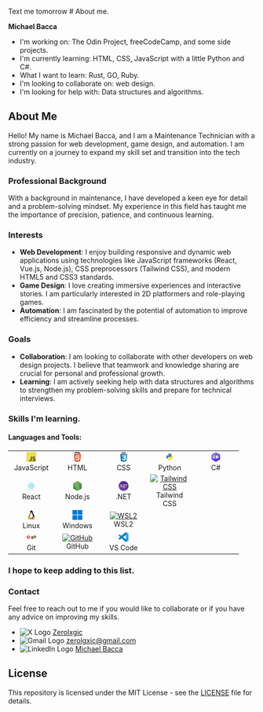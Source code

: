 Text me tomorrow # About me. 

**Michael Bacca**

-  I'm working on: The Odin Project, freeCodeCamp, and some side projects.
-  I'm currently learning: HTML, CSS, JavaScript with a little Python and C#.
-  What I want to learn: Rust, GO, Ruby. 
-  I'm looking to collaborate on: web design.
-  I'm looking for help with: Data structures and algorithms.

## About Me

Hello! My name is Michael Bacca, and I am a Maintenance Technician with a strong passion for web development, game design, and automation. I am currently on a journey to expand my skill set and transition into the tech industry.

### Professional Background

With a background in maintenance, I have developed a keen eye for detail and a problem-solving mindset. My experience in this field has taught me the importance of precision, patience, and continuous learning.

### Interests

- **Web Development**: I enjoy building responsive and dynamic web applications using technologies like JavaScript frameworks (React, Vue.js, Node.js), CSS preprocessors (Tailwind CSS), and modern HTML5 and CSS3 standards.
- **Game Design**: I love creating immersive experiences and interactive stories. I am particularly interested in 2D platformers and role-playing games.
- **Automation**: I am fascinated by the potential of automation to improve efficiency and streamline processes.

### Goals

- **Collaboration**: I am looking to collaborate with other developers on web design projects. I believe that teamwork and knowledge sharing are crucial for personal and professional growth.
- **Learning**: I am actively seeking help with data structures and algorithms to strengthen my problem-solving skills and prepare for technical interviews.

### Skills I'm learning.

#### Languages and Tools:

<table style="border-collapse: collapse;">
  <tr>
    <!-- Programming Languages -->
    <td align="center" width="80" style="border: none;">
      <a href="https://developer.mozilla.org/en-US/docs/Web/JavaScript">
        <img src="https://raw.githubusercontent.com/github/explore/master/topics/javascript/javascript.png" width="20" height="20" alt="JavaScript" />
      </a>
      <br>JavaScript
    </td>
    <td align="center" width="80" style="border: none;">
      <a href="https://developer.mozilla.org/en-US/docs/Web/HTML">
        <img src="https://raw.githubusercontent.com/github/explore/master/topics/html/html.png" width="20" height="20" alt="HTML" />
      </a>
      <br>HTML
    </td>
    <td align="center" width="80" style="border: none;">
      <a href="https://developer.mozilla.org/en-US/docs/Web/CSS">
        <img src="https://raw.githubusercontent.com/github/explore/master/topics/css/css.png" width="20" height="20" alt="CSS" />
      </a>
      <br>CSS
    </td>
    <td align="center" width="80" style="border: none;">
      <a href="https://www.python.org/">
        <img src="https://raw.githubusercontent.com/github/explore/master/topics/python/python.png" width="20" height="20" alt="Python" />
      </a>
      <br>Python
    </td>
    <td align="center" width="80" style="border: none;">
      <a href="https://docs.microsoft.com/en-us/dotnet/csharp/">
        <img src="https://raw.githubusercontent.com/github/explore/master/topics/csharp/csharp.png" width="20" height="20" alt="C#" />
      </a>
      <br>C#
    </td>
  </tr>
  <tr>
    <!-- Frameworks -->
    <td align="center" width="80" style="border: none;">
      <a href="https://reactjs.org/">
        <img src="https://raw.githubusercontent.com/github/explore/master/topics/react/react.png" width="20" height="20" alt="React" />
      </a>
      <br>React
    </td>
    <td align="center" width="80" style="border: none;">
      <a href="https://nodejs.org/">
        <img src="https://raw.githubusercontent.com/github/explore/master/topics/nodejs/nodejs.png" width="20" height="20" alt="Node.js" />
      </a>
      <br>Node.js
    </td>
    <td align="center" width="80" style="border: none;">
      <a href="https://dotnet.microsoft.com/">
        <img src="https://raw.githubusercontent.com/github/explore/master/topics/dotnet/dotnet.png" width="20" height="20" alt=".NET" />
      </a>
      <br>.NET
    </td>
    <td align="center" width="80" style="border: none;">
      <a href="https://tailwindcss.com/">
        <img src="https://img.icons8.com/?size=100&id=4PiNHtUJVbLs&format=png&color=000000" width="20" height="20" alt="Tailwind CSS" />
      </a>
      <br>Tailwind CSS
    </td>
    <td align="center" width="80" style="border: none;"></td>
  </tr>
  <tr>
    <!-- Operating Systems -->
    <td align="center" width="80" style="border: none;">
      <a href="https://www.linux.org/">
        <img src="https://raw.githubusercontent.com/github/explore/master/topics/linux/linux.png" width="20" height="20" alt="Linux" />
      </a>
      <br>Linux
    </td>
    <td align="center" width="80" style="border: none;">
      <a href="https://www.microsoft.com/en-us/windows">
        <img src="https://raw.githubusercontent.com/github/explore/master/topics/windows/windows.png" width="20" height="20" alt="Windows" />
      </a>
      <br>Windows
    </td>
    <td align="center" width="80" style="border: none;">
      <a href="https://docs.microsoft.com/en-us/windows/wsl/">
        <img src="https://img.icons8.com/?size=100&id=19292&format=png&color=000000" width="20" height="20" alt="WSL2" />
      </a>
      <br>WSL2
    </td>
    <td align="center" width="80" style="border: none;"></td>
    <td align="center" width="80" style="border: none;"></td>
  </tr>
  <tr>
    <!-- Other Tools -->
    <td align="center" width="80" style="border: none;">
      <a href="https://git-scm.com/">
        <img src="https://raw.githubusercontent.com/github/explore/master/topics/git/git.png" width="20" height="20" alt="Git" />
      </a>
      <br>Git
    </td>
    <td align="center" width="80" style="border: none;">
      <a href="https://github.com/">
        <img src="https://img.icons8.com/?size=100&id=D5XsEXNbhkMI&format=png&color=000000" width="20" height="20" alt="GitHub" />
      </a>
      <br>GitHub
    </td>
    <td align="center" width="80" style="border: none;">
      <a href="https://code.visualstudio.com/">
        <img src="https://raw.githubusercontent.com/github/explore/master/topics/visual-studio-code/visual-studio-code.png" width="20" height="20" alt="VS Code" />
      </a>
      <br>VS Code
    </td>
    <td align="center" width="80" style="border: none;"></td>
    <td align="center" width="80" style="border: none;"></td>
  </tr>
</table>

### I hope to keep adding to this list.

### Contact

Feel free to reach out to me if you would like to collaborate or if you have any advice on improving my skills.
- <img src="https://img.icons8.com/?size=100&id=95tjpz0WdSIQ&format=png&color=000000" alt="X Logo" width="16" height="16"> [Zerolxgic](https://x.com/Zerolxgic)
- <img src="https://img.icons8.com/?size=100&id=37246&format=png&color=000000" alt="Gmail Logo" width="16" height="16"> [zerolgxic@gmail.com](mailto:zerolgxic@gmail.com)
- <img src="https://img.icons8.com/?size=100&id=13930&format=png&color=000000" alt="LinkedIn Logo" width="16" height="16"> [Michael Bacca](https://www.linkedin.com/in/michael-bacca/)

## License
This repository is licensed under the MIT License - see the [LICENSE](LICENSE) file for details.

